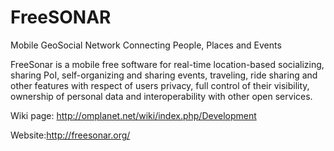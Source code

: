 FreeSONAR
=========

Mobile GeoSocial Network Connecting People, Places and Events

FreeSonar is a mobile free software for real-time location-based socializing, sharing PoI, self-organizing and sharing events, traveling, ride sharing and other features with respect of users privacy, full control of their visibility, ownership of personal data and interoperability with other open services.

Wiki page: http://omplanet.net/wiki/index.php/Development

Website:http://freesonar.org/
